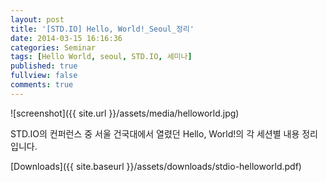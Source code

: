```yaml
---
layout: post
title: '[STD.IO] Hello, World!_Seoul_정리'
date: 2014-03-15 16:16:36
categories: Seminar
tags: [Hello World, seoul, STD.IO, 세미나]
published: true
fullview: false
comments: true
---
```


![screenshot]({{ site.url }}/assets/media/helloworld.jpg)

STD.IO의 컨퍼런스 중 서울 건국대에서 열렸던 Hello, World!의 각 세션별 내용 정리입니다.

[Downloads]({{ site.baseurl }}/assets/downloads/stdio-helloworld.pdf)

